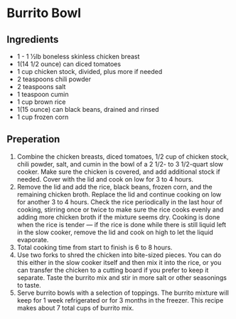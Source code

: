 # Burrito Bowl

## Ingredients 
* 1 - 1 1⁄2lb boneless skinless chicken breast
* 1(14 1/2 ounce) can diced tomatoes
* 1 cup chicken stock, divided, plus more if needed
* 2 teaspoons chili powder
* 2 teaspoons salt
* 1 teaspoon cumin
* 1 cup brown rice
* 1(15 ounce) can black beans, drained and rinsed
* 1 cup frozen corn

## Preperation
1. Combine the chicken breasts, diced tomatoes, 1/2 cup of chicken stock, chili powder, salt, and cumin in the bowl of a 2 1/2- to 3 1/2-quart slow cooker. Make sure the chicken is covered, and add additional stock if needed. Cover with the lid and cook on low for 3 to 4 hours.
1. Remove the lid and add the rice, black beans, frozen corn, and the remaining chicken broth. Replace the lid and continue cooking on low for another 3 to 4 hours. Check the rice periodically in the last hour of cooking, stirring once or twice to make sure the rice cooks evenly and adding more chicken broth if the mixture seems dry. Cooking is done when the rice is tender — if the rice is done while there is still liquid left in the slow cooker, remove the lid and cook on high to let the liquid evaporate.
1. Total cooking time from start to finish is 6 to 8 hours.
1. Use two forks to shred the chicken into bite-sized pieces. You can do this either in the slow cooker itself and then mix it into the rice, or you can transfer the chicken to a cutting board if you prefer to keep it separate. Taste the burrito mix and stir in more salt or other seasonings to taste.
1. Serve burrito bowls with a selection of toppings. The burrito mixture will keep for 1 week refrigerated or for 3 months in the freezer. This recipe makes about 7 total cups of burrito mix.